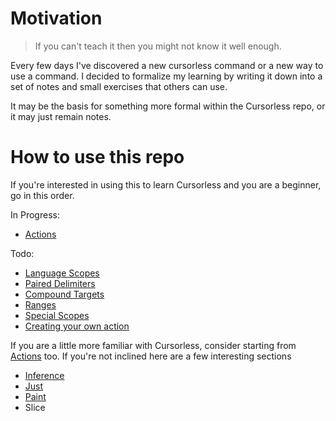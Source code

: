 # Motivation

> If you can't teach it then you might not know it well enough.

Every few days I've discovered a new cursorless command or a new way to use a command. I decided to formalize my learning by writing it down into a set of notes and small exercises that others can use.

It may be the basis for something more formal within the Cursorless repo, or it may just remain notes.

# How to use this repo

If you're interested in using this to learn Cursorless and you are a beginner, go in this order.

In Progress:

- [Actions](./katas/actions/)

Todo:

- [Language Scopes](./katas/language_scopes/)
- [Paired Delimiters](./katas/paired_delimiters/)
- [Compound Targets](./katas/compound_targets/)
- [Ranges](./katas/ranges/)
- [Special Scopes](./katas/special_scopes/)
- [Creating your own action](./katas/creating_your_own_action/)

If you are a little more familiar with Cursorless, consider starting from [Actions](./katas/actions/) too. If you're not inclined here are a few interesting sections

- [Inference](./katas/modifiers/scope_inference/)
- [Just](./katas/modifiers/just/)
- [Paint](./katas/special_scopes/paint/)
- Slice
